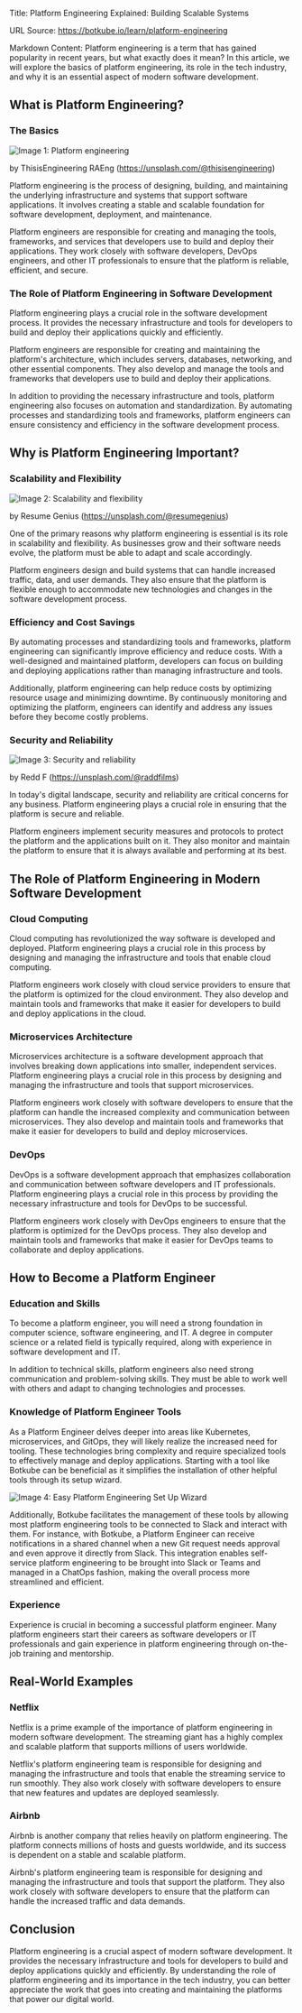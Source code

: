 Title: Platform Engineering Explained: Building Scalable Systems

URL Source: https://botkube.io/learn/platform-engineering

Markdown Content:
Platform engineering is a term that has gained popularity in recent years, but what exactly does it mean? In this article, we will explore the basics of platform engineering, its role in the tech industry, and why it is an essential aspect of modern software development.

**What is Platform Engineering?**
---------------------------------

### **The Basics**

![Image 1: Platform engineering](https://cdn.prod.website-files.com/634fabb21508d6c9db9bc46f/659c2bb833448eeeb4c66452_1Sk7dcgaUtHVjQg5Ycz5Yj5DQ9LRUq_OdaG_SI19EYkJM18uA2slgFi9CI11rKsPE4_D7NnBf-dlA4JYypb42Frt5_CP27Z7L3uTah68EiQWokGUxh5bBVrmUvjxFBZqdOWloFg4N5ooei8kAEhgd6I.jpeg)

by ThisisEngineering RAEng (https://unsplash.com/@thisisengineering)

Platform engineering is the process of designing, building, and maintaining the underlying infrastructure and systems that support software applications. It involves creating a stable and scalable foundation for software development, deployment, and maintenance.

Platform engineers are responsible for creating and managing the tools, frameworks, and services that developers use to build and deploy their applications. They work closely with software developers, DevOps engineers, and other IT professionals to ensure that the platform is reliable, efficient, and secure.

### **The Role of Platform Engineering in Software Development**

Platform engineering plays a crucial role in the software development process. It provides the necessary infrastructure and tools for developers to build and deploy their applications quickly and efficiently.

Platform engineers are responsible for creating and maintaining the platform's architecture, which includes servers, databases, networking, and other essential components. They also develop and manage the tools and frameworks that developers use to build and deploy their applications.

In addition to providing the necessary infrastructure and tools, platform engineering also focuses on automation and standardization. By automating processes and standardizing tools and frameworks, platform engineers can ensure consistency and efficiency in the software development process.

**Why is Platform Engineering Important?**
------------------------------------------

### **Scalability and Flexibility**

![Image 2: Scalability and flexibility](https://cdn.prod.website-files.com/634fabb21508d6c9db9bc46f/659c2bb853de97d6edeb1d44_z4KVNDmVs0Nqb5bHpJd0qH-xmRluGmHDGUX4v677o3RK9LJfzolEIzIITGU8qQlTYrRSHu9PcSKhj_WYU9ZHxUKOdMP1yFmWdMMmhxIvZjKsjtSsCHpfiuovt2vMMxHb5F6jDcJ8ys0i88r4c3Qh-qY.jpeg)

by Resume Genius (https://unsplash.com/@resumegenius)

One of the primary reasons why platform engineering is essential is its role in scalability and flexibility. As businesses grow and their software needs evolve, the platform must be able to adapt and scale accordingly.

Platform engineers design and build systems that can handle increased traffic, data, and user demands. They also ensure that the platform is flexible enough to accommodate new technologies and changes in the software development process.

### **Efficiency and Cost Savings**

By automating processes and standardizing tools and frameworks, platform engineering can significantly improve efficiency and reduce costs. With a well-designed and maintained platform, developers can focus on building and deploying applications rather than managing infrastructure and tools.

Additionally, platform engineering can help reduce costs by optimizing resource usage and minimizing downtime. By continuously monitoring and optimizing the platform, engineers can identify and address any issues before they become costly problems.

### **Security and Reliability**

![Image 3: Security and reliability](https://cdn.prod.website-files.com/634fabb21508d6c9db9bc46f/659c2bb87eddad49a32fb06b_o1hxp921vCcwmj7-ELyr4rw4HR_bTNhn4v3RZTX_M-DTzbtjZSUnA_3wwOPcujOaH1_lQHZ7S43aC2Eeor87dAie2GamivEjP3pZKUl9vmtV72BABkbyrTNUBm1i8pMYBaJaqI-cm3ckxfrGBqsmy1Y.jpeg)

by Redd F (https://unsplash.com/@raddfilms)

In today's digital landscape, security and reliability are critical concerns for any business. Platform engineering plays a crucial role in ensuring that the platform is secure and reliable.

Platform engineers implement security measures and protocols to protect the platform and the applications built on it. They also monitor and maintain the platform to ensure that it is always available and performing at its best.

**The Role of Platform Engineering in Modern Software Development**
-------------------------------------------------------------------

### **Cloud Computing**

Cloud computing has revolutionized the way software is developed and deployed. Platform engineering plays a crucial role in this process by designing and managing the infrastructure and tools that enable cloud computing.

Platform engineers work closely with cloud service providers to ensure that the platform is optimized for the cloud environment. They also develop and maintain tools and frameworks that make it easier for developers to build and deploy applications in the cloud.

### **Microservices Architecture**

Microservices architecture is a software development approach that involves breaking down applications into smaller, independent services. Platform engineering plays a crucial role in this process by designing and managing the infrastructure and tools that support microservices.

Platform engineers work closely with software developers to ensure that the platform can handle the increased complexity and communication between microservices. They also develop and maintain tools and frameworks that make it easier for developers to build and deploy microservices.

### **DevOps**

DevOps is a software development approach that emphasizes collaboration and communication between software developers and IT professionals. Platform engineering plays a crucial role in this process by providing the necessary infrastructure and tools for DevOps to be successful.

Platform engineers work closely with DevOps engineers to ensure that the platform is optimized for the DevOps process. They also develop and maintain tools and frameworks that make it easier for DevOps teams to collaborate and deploy applications.

**How to Become a Platform Engineer**
-------------------------------------

### **Education and Skills**

To become a platform engineer, you will need a strong foundation in computer science, software engineering, and IT. A degree in computer science or a related field is typically required, along with experience in software development and IT.

In addition to technical skills, platform engineers also need strong communication and problem-solving skills. They must be able to work well with others and adapt to changing technologies and processes.

### **Knowledge of Platform Engineer Tools**

As a Platform Engineer delves deeper into areas like Kubernetes, microservices, and GitOps, they will likely realize the increased need for tooling. These technologies bring complexity and require specialized tools to effectively manage and deploy applications. Starting with a tool like Botkube can be beneficial as it simplifies the installation of other helpful tools through its setup wizard.

![Image 4: Easy Platform Engineering Set Up Wizard](https://cdn.prod.website-files.com/634fabb21508d6c9db9bc46f/64d154ccef984e82336dae1a_UDXteleWUlLJ1h495wr-eU7OqNyx3C-_aON-kSFgRVCK_35_iIzuouiTIHDYyo8ERPM0wCxseEROlkkkkVZVDJNmSJnm1JhA53HDTMGkkUGeDLEl5jKVpVaNciIhllLYqpsYfuza79QwLhH0cp1UE0Q.png)

Additionally, Botkube facilitates the management of these tools by allowing most platform engineering tools to be connected to Slack and interact with them. For instance, with Botkube, a Platform Engineer can receive notifications in a shared channel when a new Git request needs approval and even approve it directly from Slack. This integration enables self-service platform engineering to be brought into Slack or Teams and managed in a ChatOps fashion, making the overall process more streamlined and efficient.

### **Experience**

Experience is crucial in becoming a successful platform engineer. Many platform engineers start their careers as software developers or IT professionals and gain experience in platform engineering through on-the-job training and mentorship.

**Real-World Examples**
-----------------------

### **Netflix**

Netflix is a prime example of the importance of platform engineering in modern software development. The streaming giant has a highly complex and scalable platform that supports millions of users worldwide.

Netflix's platform engineering team is responsible for designing and managing the infrastructure and tools that enable the streaming service to run smoothly. They also work closely with software developers to ensure that new features and updates are deployed seamlessly.

### **Airbnb**

Airbnb is another company that relies heavily on platform engineering. The platform connects millions of hosts and guests worldwide, and its success is dependent on a stable and scalable platform.

Airbnb's platform engineering team is responsible for designing and managing the infrastructure and tools that support the platform. They also work closely with software developers to ensure that the platform can handle the increased traffic and data demands.

**Conclusion**
--------------

Platform engineering is a crucial aspect of modern software development. It provides the necessary infrastructure and tools for developers to build and deploy applications quickly and efficiently. By understanding the role of platform engineering and its importance in the tech industry, you can better appreciate the work that goes into creating and maintaining the platforms that power our digital world.
